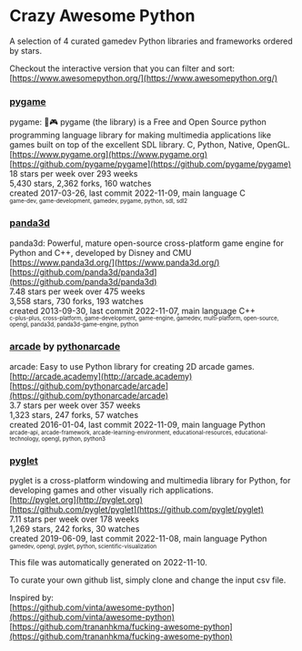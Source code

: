 # Crazy Awesome Python
A selection of 4 curated gamedev Python libraries and frameworks ordered by stars.  

Checkout the interactive version that you can filter and sort: 
[https://www.awesomepython.org/](https://www.awesomepython.org/)  


### [pygame](https://github.com/pygame/pygame)  
pygame: 🐍🎮 pygame (the library) is a Free and Open Source python programming language library for making multimedia applications like games built on top of the excellent SDL library. C, Python, Native, OpenGL.  
[https://www.pygame.org](https://www.pygame.org)  
[https://github.com/pygame/pygame](https://github.com/pygame/pygame)  
18 stars per week over 293 weeks  
5,430 stars, 2,362 forks, 160 watches  
created 2017-03-26, last commit 2022-11-09, main language C  
<sub><sup>game-dev, game-development, gamedev, pygame, python, sdl, sdl2</sup></sub>


### [panda3d](https://github.com/panda3d/panda3d)  
panda3d: Powerful, mature open-source cross-platform game engine for Python and C++, developed by Disney and CMU  
[https://www.panda3d.org/](https://www.panda3d.org/)  
[https://github.com/panda3d/panda3d](https://github.com/panda3d/panda3d)  
7.48 stars per week over 475 weeks  
3,558 stars, 730 forks, 193 watches  
created 2013-09-30, last commit 2022-11-07, main language C++  
<sub><sup>c-plus-plus, cross-platform, game-development, game-engine, gamedev, multi-platform, open-source, opengl, panda3d, panda3d-game-engine, python</sup></sub>


### [arcade](https://github.com/pythonarcade/arcade) by [pythonarcade](https://github.com/pythonarcade)  
arcade: Easy to use Python library for creating 2D arcade games.  
[http://arcade.academy](http://arcade.academy)  
[https://github.com/pythonarcade/arcade](https://github.com/pythonarcade/arcade)  
3.7 stars per week over 357 weeks  
1,323 stars, 247 forks, 57 watches  
created 2016-01-04, last commit 2022-11-09, main language Python  
<sub><sup>arcade-api, arcade-framework, arcade-learning-environment, educational-resources, educational-technology, opengl, python, python3</sup></sub>


### [pyglet](https://github.com/pyglet/pyglet)  
pyglet is a cross-platform windowing and multimedia library for Python, for developing games and other visually rich applications.  
[http://pyglet.org](http://pyglet.org)  
[https://github.com/pyglet/pyglet](https://github.com/pyglet/pyglet)  
7.11 stars per week over 178 weeks  
1,269 stars, 242 forks, 30 watches  
created 2019-06-09, last commit 2022-11-08, main language Python  
<sub><sup>gamedev, opengl, pyglet, python, scientific-visualization</sup></sub>


This file was automatically generated on 2022-11-10.  

To curate your own github list, simply clone and change the input csv file.  

Inspired by:  
[https://github.com/vinta/awesome-python](https://github.com/vinta/awesome-python)  
[https://github.com/trananhkma/fucking-awesome-python](https://github.com/trananhkma/fucking-awesome-python)  